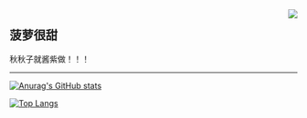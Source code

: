 <img align="right" src="https://count.getloli.com/get/@:NiKuliCat?theme=rule33">

## 菠萝很甜

 秋秋子就酱紫做！！！
 
---


[![Anurag's GitHub stats](https://github-readme-stats.vercel.app/api?username=NiKuliCat&bg_color=30,e96443,904e95&title_color=fff&text_color=fff)](https://github.com/anuraghazra/github-readme-stats)

[![Top Langs](https://github-readme-stats.vercel.app/api/top-langs/?username=NiKuliCat&layout=compact&bg_color=30,e96443,904e95&title_color=fff&text_color=fff)](https://github.com/anuraghazra/github-readme-stats)
